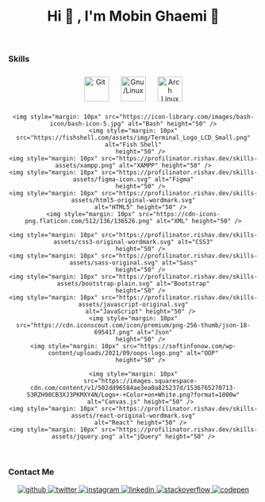 # **<div align="center">Hi 👋 , I'm <strong>Mobin Ghaemi</strong> 💖</div>**

<br />

### Skills
<div align="center">
    <img style="margin: 10px" src="https://profilinator.rishav.dev/skills-assets/git-scm-icon.svg" alt="Git"
        height="50" />
    <img style="margin: 10px" src="https://profilinator.rishav.dev/skills-assets/linux-original.svg" alt="Gnu/Linux"
        height="50" />
    <img style="margin: 10px" src="https://cdn0.iconfinder.com/data/icons/flat-round-system/512/archlinux-512.png"
        alt="Arch Linux" height="50" />

    <img style="margin: 10px" src="https://icon-library.com/images/bash-icon/bash-icon-5.jpg" alt="Bash" height="50" />
    <img style="margin: 10px" src="https://fishshell.com/assets/img/Terminal_Logo_LCD_Small.png" alt="Fish Shell"
        height="50" />
    <img style="margin: 10px" src="https://profilinator.rishav.dev/skills-assets/xampp.png" alt="XAMPP" height="50" />
    <img style="margin: 10px" src="https://profilinator.rishav.dev/skills-assets/figma-icon.svg" alt="Figma"
        height="50" />
    <img style="margin: 10px" src="https://profilinator.rishav.dev/skills-assets/html5-original-wordmark.svg"
        alt="HTML5" height="50" />
    <img style="margin: 10px" src="https://cdn-icons-png.flaticon.com/512/136/136526.png" alt="XML" height="50" />

    <img style="margin: 10px" src="https://profilinator.rishav.dev/skills-assets/css3-original-wordmark.svg" alt="CSS3"
        height="50" />
    <img style="margin: 10px" src="https://profilinator.rishav.dev/skills-assets/sass-original.svg" alt="Sass"
        height="50" />
    <img style="margin: 10px" src="https://profilinator.rishav.dev/skills-assets/bootstrap-plain.svg" alt="Bootstrap"
        height="50" />
    <img style="margin: 10px" src="https://profilinator.rishav.dev/skills-assets/javascript-original.svg"
        alt="JavaScript" height="50" />
    <img style="margin: 10px" src="https://cdn.iconscout.com/icon/premium/png-256-thumb/json-18-695417.png" alt="Json"
        height="50" />
    <img style="margin: 10px" src="https://softinfonow.com/wp-content/uploads/2021/09/oops-logo.png" alt="OOP"
        height="50" />

    <img style="margin: 10px"
        src="https://images.squarespace-cdn.com/content/v1/502dd96584ae3ea0a825237d/1536765270713-S3RZH90CB3XJ3PKMXY4N/Logo+-+Color+on+White.png?format=1000w"
        alt="Canvas.js" height="50" />
    <img style="margin: 10px" src="https://profilinator.rishav.dev/skills-assets/react-original-wordmark.svg"
        alt="React" height="50" />
    <img style="margin: 10px" src="https://profilinator.rishav.dev/skills-assets/jquery.png" alt="jQuery" height="50" />
</div>
<br />

### Contact Me

<div align="center">
    <a href="https://github.com/mobin-ghaemi" target="_blank">
        <img src=https://img.shields.io/badge/github-%2324292e.svg?&style=for-the-badge&logo=github&logoColor=white
            alt="github" style="margin-bottom: 5px;" />
    </a>
    <a href="https://twitter.com/GhaemiMobin" target="_blank">
        <img src=https://img.shields.io/badge/twitter-%2300acee.svg?&style=for-the-badge&logo=twitter&logoColor=white
            alt="twitter" style="margin-bottom: 5px;" />
    </a>
    <a href="https://instagram.com/mobin.ghaemi" target="_blank">
        <img src=https://img.shields.io/badge/instagram-%23000000.svg?&style=for-the-badge&logo=instagram&logoColor=white
            alt="instagram" style="margin-bottom: 5px;" />
    </a>
    <a href="https://linkedin.com/in/mobin-ghaemi-951315244" target="_blank">
        <img src=https://img.shields.io/badge/linkedin-%231E77B5.svg?&style=for-the-badge&logo=linkedin&logoColor=white
            alt="linkedin" style="margin-bottom: 5px;" />
    </a>
    <a href="https://stackoverflow.com/users/19484160" target="_blank">
        <img src=https://img.shields.io/badge/stackoverflow-%23F28032.svg?&style=for-the-badge&logo=stackoverflow&logoColor=white
            alt="stackoverflow" style="margin-bottom: 5px;" />
    </a>
    <a href="https://codepen.com/mobin-ghaemi" target="_blank">
        <img src=https://img.shields.io/badge/codepen-%23131417.svg?&style=for-the-badge&logo=codepen&logoColor=white
            alt="codepen" style="margin-bottom: 5px;" />
    </a>
</div>
